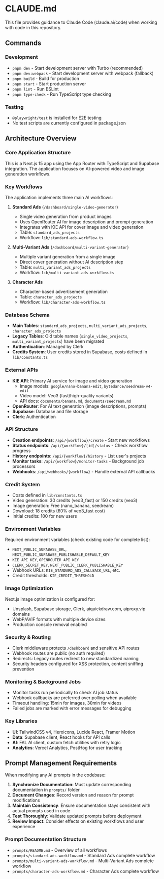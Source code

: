 # CLAUDE.md

This file provides guidance to Claude Code (claude.ai/code) when working with code in this repository.

## Commands

### Development
- `pnpm dev` - Start development server with Turbo (recommended)
- `pnpm dev:webpack` - Start development server with webpack (fallback)
- `pnpm build` - Build for production
- `pnpm start` - Start production server
- `pnpm lint` - Run ESLint
- `pnpm type-check` - Run TypeScript type checking

### Testing
- `@playwright/test` is installed for E2E testing
- No test scripts are currently configured in package.json

## Architecture Overview

### Core Application Structure
This is a Next.js 15 app using the App Router with TypeScript and Supabase integration. The application focuses on AI-powered video and image generation workflows.

### Key Workflows
The application implements three main AI workflows:

1. **Standard Ads** (`/dashboard/single-video-generator`)
   - Single video generation from product images
   - Uses OpenRouter AI for image description and prompt generation
   - Integrates with KIE API for cover image and video generation
   - Table: `standard_ads_projects`
   - Workflow: `lib/standard-ads-workflow.ts`

2. **Multi-Variant Ads** (`/dashboard/multi-variant-generator`)
   - Multiple variant generation from a single image
   - Direct cover generation without AI description step
   - Table: `multi_variant_ads_projects`
   - Workflow: `lib/multi-variant-ads-workflow.ts`

3. **Character Ads**
   - Character-based advertisement generation
   - Table: `character_ads_projects`
   - Workflow: `lib/character-ads-workflow.ts`

### Database Schema
- **Main Tables**: `standard_ads_projects`, `multi_variant_ads_projects`, `character_ads_projects`
- **Legacy Tables**: Old table names (`single_video_projects`, `multi_variant_projects`) have been migrated
- **Authentication**: Managed by Clerk
- **Credits System**: User credits stored in Supabase, costs defined in `lib/constants.ts`

### External APIs
- **KIE API**: Primary AI service for image and video generation
  - Image models: `google/nano-banana-edit`, `bytedance/seedream-v4-edit`
  - Video model: Veo3 (fast/high-quality variants)
  - API docs: `documents/banana.md`, `documents/seedream.md`
- **OpenRouter**: For AI text generation (image descriptions, prompts)
- **Supabase**: Database and file storage
- **Clerk**: Authentication

### API Structure
- **Creation endpoints**: `/api/{workflow}/create` - Start new workflows
- **Status endpoints**: `/api/{workflow}/[id]/status` - Check workflow progress
- **History endpoints**: `/api/{workflow}/history` - List user's projects
- **Monitor tasks**: `/api/{workflow}/monitor-tasks` - Background job processors
- **Webhooks**: `/api/webhooks/{workflow}` - Handle external API callbacks

### Credit System
- Costs defined in `lib/constants.ts`
- Video generation: 30 credits (veo3_fast) or 150 credits (veo3)
- Image generation: Free (nano_banana, seedream)
- Download: 18 credits (60% of veo3_fast cost)
- Initial credits: 100 for new users

### Environment Variables
Required environment variables (check existing code for complete list):
- `NEXT_PUBLIC_SUPABASE_URL`, `NEXT_PUBLIC_SUPABASE_PUBLISHABLE_DEFAULT_KEY`
- `KIE_API_KEY`, `OPENROUTER_API_KEY`
- `CLERK_SECRET_KEY`, `NEXT_PUBLIC_CLERK_PUBLISHABLE_KEY`
- Webhook URLs: `KIE_STANDARD_ADS_CALLBACK_URL`, etc.
- Credit thresholds: `KIE_CREDIT_THRESHOLD`

### Image Optimization
Next.js image optimization is configured for:
- Unsplash, Supabase storage, Clerk, aiquickdraw.com, aiproxy.vip domains
- WebP/AVIF formats with multiple device sizes
- Production console removal enabled

### Security & Routing
- Clerk middleware protects `/dashboard` and sensitive API routes
- Webhook routes are public (no auth required)
- Redirects: Legacy routes redirect to new standardized naming
- Security headers configured for XSS protection, content sniffing prevention

### Monitoring & Background Jobs
- Monitor tasks run periodically to check AI job status
- Webhook callbacks are preferred over polling when available
- Timeout handling: 15min for images, 30min for videos
- Failed jobs are marked with error messages for debugging

### Key Libraries
- **UI**: TailwindCSS v4, Heroicons, Lucide React, Framer Motion
- **Data**: Supabase client, React hooks for API calls
- **AI**: FAL AI client, custom fetch utilities with retry logic
- **Analytics**: Vercel Analytics, PostHog for user tracking

## Prompt Management Requirements

When modifying any AI prompts in the codebase:
1. **Synchronize Documentation**: Must update corresponding documentation in `prompts/` folder
2. **Document Changes**: Record version and reason for prompt modifications
3. **Maintain Consistency**: Ensure documentation stays consistent with actual prompts used in code
4. **Test Thoroughly**: Validate updated prompts before deployment
5. **Review Impact**: Consider effects on existing workflows and user experience

### Prompt Documentation Structure
- `prompts/README.md` - Overview of all workflows
- `prompts/standard-ads-workflow.md` - Standard Ads complete workflow
- `prompts/multi-variant-ads-workflow.md` - Multi-Variant Ads complete workflow
- `prompts/character-ads-workflow.md` - Character Ads complete workflow
<!-- YouTube Thumbnail workflow removed -->
